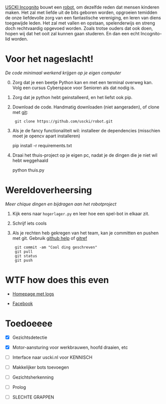 [USCKI Incognito](http://www.uscki.nl/) bouwt een [robot](http://robot.uscki.nl/), om dezelfde reden dat mensen kinderen maken. Het zal met liefde uit de bits geboren worden, opgroeien temidden de onze liefdevolle zorg van een fantastische vereniging, en leren van diens toegewijde leden. Het zal met vallen en opstaan, spelenderwijs en streng doch rechtvaardig opgevoed worden. Zoals trotse ouders dat ook doen, hopen wij dat het ooit zal kunnen gaan studeren. En dan een echt Incognito-lid worden.

# Voor het nageslacht!
*De code minimaal werkend krijgen op je eigen computer*

0. Zorg dat je een beetje Python kan en met een terminal overweg kan. Volg een cursus Cyberspace voor Senioren als dat nodig is.

1. Zorg dat je python hebt geinstalleerd, en het liefst ook pip.

2. Download de code. Handmatig downloaden (niet aangeraden), of clone met [git](https://help.github.com/articles/set-up-git):

		git clone https://github.com/uscki/robot.git
	
3. Als je de fancy functionaliteit wil: installeer de dependencies (misschien moet je opencv apart installeren)

    pip install -r requirements.txt

4. Draai het thuis-project op je eigen pc, nadat je de dingen die je niet wil hebt weggehaald

    python thuis.py

# Wereldoverheersing
*Meer chique dingen en bijdragen aan het robotproject*

1. Kijk eens naar `hogerlager.py` en leer hoe een spel-bot in elkaar zit.

2. Schrijf iets cools

3. Als je rechten heb gekregen van het team, kan je committen en pushen met git. Gebruik [github help](https://help.github.com/articles/set-up-git) of [gitref](http://gitref.org/)
		
		git commit -am "Cool ding geschreven"
		git pull
		git status
		git push

# WTF how does this even

- [Homepage met logs](http://robot.uscki.nl/)

- [Facebook](https://www.facebook.com/menno.veen.3)

# Toedoeeee

- [x] Gezichtsdetectie

- [x] Motor-aansturing voor werkbrauwen, hoofd draaien, etc

- [ ] Interface naar uscki.nl voor KENNISCH

- [ ] Makkelijker bots toevoegen

- [ ] Gezichtsherkenning

- [ ] Prolog

- [ ] SLECHTE GRAPPEN
